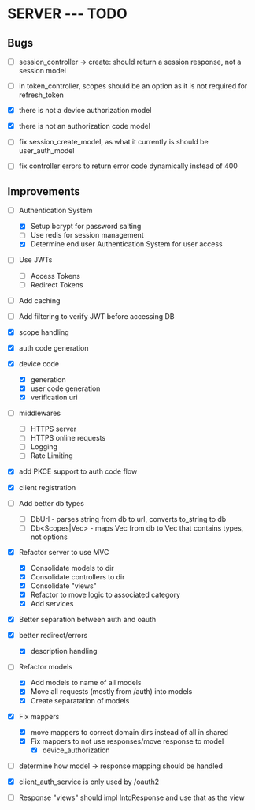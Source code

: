 # SERVER --- TODO

## Bugs

- [ ] session_controller -> create: should return a session response, not a session model

- [ ] in token_controller, scopes should be an option as it is not required for refresh_token

- [x] there is not a device authorization model

- [x] there is not an authorization code model

- [ ] fix session_create_model, as what it currently is should be user_auth_model

- [ ] fix controller errors to return error code dynamically instead of 400

## Improvements

- [ ] Authentication System
    - [x] Setup bcrypt for password salting
    - [ ] Use redis for session management
    - [x] Determine end user Authentication System for user access

- [ ] Use JWTs
  - [ ] Access Tokens
  - [ ] Redirect Tokens

- [ ] Add caching

- [ ] Add filtering to verify JWT before accessing DB

- [x] scope handling

- [x] auth code generation

- [x] device code
  - [x] generation
  - [x] user code generation
  - [x] verification uri

- [ ] middlewares
  - [ ] HTTPS server
  - [ ] HTTPS online requests
  - [ ] Logging
  - [ ] Rate Limiting

- [x] add PKCE support to auth code flow

- [x] client registration

- [ ] Add better db types
    - [ ] DbUrl - parses string from db to url, converts to_string to db
    - [ ] Db<Scopes|Vec> - maps Vec from db to Vec that contains types, not options

- [x] Refactor server to use MVC
  - [x] Consolidate models to dir
  - [x] Consolidate controllers to dir
  - [x] Consolidate "views"
  - [x] Refactor to move logic to associated category
  - [x] Add services

- [x] Better separation between auth and oauth

- [x] better redirect/errors
  - [x] description handling

- [ ] Refactor models
    - [x] Add models to name of all models
    - [x] Move all requests (mostly from /auth) into models
    - [x] Create separatation of models

- [x] Fix mappers
    - [x] move mappers to correct domain dirs instead of all in shared
    - [x] Fix mappers to not use responses/move response to model
        - [x] device_authorization

- [ ] determine how model -> response mapping should be handled

- [x] client_auth_service is only used by /oauth2

- [ ] Response "views" should impl IntoResponse and use that as the view

